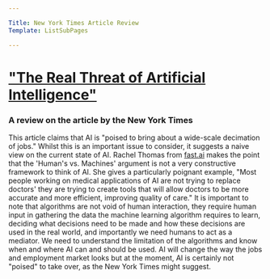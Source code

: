 ```yaml
---

Title: New York Times Article Review
Template: ListSubPages

---
```




# ["The Real Threat of Artificial Intelligence"](https://www.nytimes.com/2017/06/24/opinion/sunday/artificial-intelligence-economic-inequality.html)

### A review on the article by the New York Times

This article claims that AI is "poised to bring about a wide-scale decimation of jobs." Whilst this is an important issue to consider, it
suggests a naive view on the current state of AI. Rachel Thomas from [fast.ai](www.fast.ai) makes the point that the 'Human's vs. Machines'
argument is not a very constructive framework to think of AI. She gives a particularly poignant example, "Most people working on medical
applications of AI are not trying to replace doctors' they are trying to create tools that will allow doctors to be more accurate and more
efficient, improving quality of care." It is important to note that algorithms are not void of human interaction, they require human input
in gathering the data the machine learning algorithm requires to learn, deciding what decisions need to be made and how these decisions are
used in the real world, and importantly we need humans to act as a mediator. We need to understand the limitation of the algorithms and
know when and where AI can and should be used. AI will change the way the jobs and employment market looks but at the moment, AI is
certainly not "poised" to take over, as the New York Times might suggest. 
